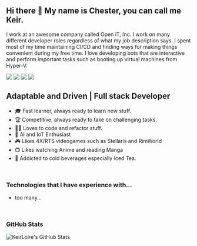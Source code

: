 ## Hi there 👋 My name is Chester, you can call me Keir.

I work at an awesome company called Open iT, Inc. I work on many different developer roles regardless of what my job description says. I spent most of my time maintaining CI/CD and finding ways for making things convenient during my free time. I love developing bots that are interactive and perform important tasks such as booting up virtual machines from Hyper-V.

[<img src="https://img.shields.io/website?label=KeirLoire.com&style=flat&url=https%3A%2F%2FKeirLoire.com" />](https://keirloire.com)
[<img src="https://img.shields.io/badge/linkedin-chesterayala-00a0dc?label=LinkedIn&style=flat&logo=linkedin" />](https://linkedin.com/in/chesterayala)
[<img src="https://img.shields.io/badge/discord-KeirLoire%230001-7289da?label=Discord&style=flat&logo=discord" />](https://discordapp.com/users/430224989179084812)
[<img src="https://img.shields.io/badge/soundcloud-KeirLoire-ff3300?label=SoundCloud&style=flat&logo=soundcloud" />](https://soundcloud.com/keirloire)


## **Adaptable and Driven** | Full stack Developer

- 🎓 Fast learner, always ready to learn new stuff.
- 🏆 Competitive, always ready to take on challenging tasks.
- 👨‍💻 Loves to code and refactor stuff.
- 🤖 AI and IoT Enthusiast
- 🎮 Likes 4X/RTS videogames such as Stellaris and RimWorld
- 📺 Likes watching Anime and reading Manga
- 🍹 Addicted to cold beverages especially Iced Tea.

<br />

### **Technologies that I have experience with...**

- too many...

<br />

### **GitHub Stats**
<img align="left" alt="KeirLoire's GitHub Stats" src="https://github-readme-stats.codestackr.vercel.app/api?username=keirloire&show_icons=true&hide_border=true" />
